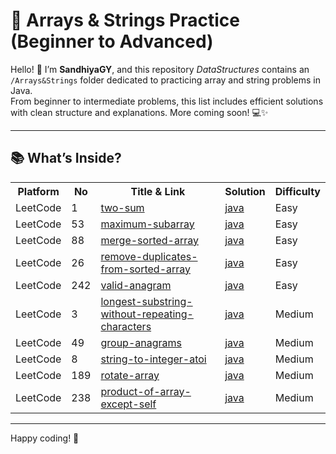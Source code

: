 # 🔗 Arrays & Strings Practice (Beginner to Advanced)

Hello! 👋 I’m **SandhiyaGY**, and this repository *DataStructures* contains an `/Arrays&Strings` folder dedicated to practicing array and string problems in Java.  
From beginner to intermediate problems, this list includes efficient solutions with clean structure and explanations. More coming soon! 💻✨

---

## 📚 What’s Inside?

<table>
  <tr>
    <th>Platform</th><th>No</th><th>Title & Link</th><th>Solution</th><th>Difficulty</th>
  </tr>
  <tr>
    <td>LeetCode</td><td>1</td>
    <td><a href="https://leetcode.com/problems/two-sum/">two-sum</a></td>
    <td><a href="https://github.com/SandhiyaGY/data-structures-practice-problems/tree/main/Arrays&Strings/two-sum">java</a></td>
    <td>Easy</td>
  </tr>
  <tr>
    <td>LeetCode</td><td>53</td>
    <td><a href="https://leetcode.com/problems/maximum-subarray/">maximum-subarray</a></td>
    <td><a href="https://github.com/SandhiyaGY/data-structures-practice-problems/tree/main/Arrays&Strings/maximum-subarray">java</a></td>
    <td>Easy</td>
  </tr>
  <tr>
    <td>LeetCode</td><td>88</td>
    <td><a href="https://leetcode.com/problems/merge-sorted-array/">merge-sorted-array</a></td>
    <td><a href="https://github.com/SandhiyaGY/data-structures-practice-problems/tree/main/Arrays&Strings/merge-sorted-array">java</a></td>
    <td>Easy</td>
  </tr>
  <tr>
    <td>LeetCode</td><td>26</td>
    <td><a href="https://leetcode.com/problems/remove-duplicates-from-sorted-array/">remove-duplicates-from-sorted-array</a></td>
    <td><a href="https://github.com/SandhiyaGY/data-structures-practice-problems/tree/main/Arrays&Strings/remove-duplicates-from-sorted-array">java</a></td>
    <td>Easy</td>
  </tr>
  <tr>
    <td>LeetCode</td><td>242</td>
    <td><a href="https://leetcode.com/problems/valid-anagram/">valid-anagram</a></td>
    <td><a href="https://github.com/SandhiyaGY/data-structures-practice-problems/tree/main/Arrays&Strings/valid-anagram">java</a></td>
    <td>Easy</td>
  </tr>
  <tr>
    <td>LeetCode</td><td>3</td>
    <td><a href="https://leetcode.com/problems/longest-substring-without-repeating-characters/">longest-substring-without-repeating-characters</a></td>
    <td><a href="https://github.com/SandhiyaGY/data-structures-practice-problems/tree/main/Arrays&Strings/longest-substring-without-repeating-characters">java</a></td>
    <td>Medium</td>
  </tr>
  <tr>
    <td>LeetCode</td><td>49</td>
    <td><a href="https://leetcode.com/problems/group-anagrams/">group-anagrams</a></td>
    <td><a href="https://github.com/SandhiyaGY/data-structures-practice-problems/tree/main/Arrays&Strings/group-anagrams">java</a></td>
    <td>Medium</td>
  </tr>
  <tr>
    <td>LeetCode</td><td>8</td>
    <td><a href="https://leetcode.com/problems/string-to-integer-atoi/">string-to-integer-atoi</a></td>
    <td><a href="https://github.com/SandhiyaGY/data-structures-practice-problems/tree/main/Arrays&Strings/string-to-integer-atoi">java</a></td>
    <td>Medium</td>
  </tr>
  <tr>
    <td>LeetCode</td><td>189</td>
    <td><a href="https://leetcode.com/problems/rotate-array/">rotate-array</a></td>
    <td><a href="https://github.com/SandhiyaGY/data-structures-practice-problems/tree/main/Arrays&Strings/rotate-array">java</a></td>
    <td>Medium</td>
  </tr>
  <tr>
    <td>LeetCode</td><td>238</td>
    <td><a href="https://leetcode.com/problems/product-of-array-except-self/">product-of-array-except-self</a></td>
    <td><a href="https://github.com/SandhiyaGY/data-structures-practice-problems/tree/main/Arrays&Strings/product-of-array-except-self">java</a></td>
    <td>Medium</td>
  </tr>
</table>

---

Happy coding! 🚀

